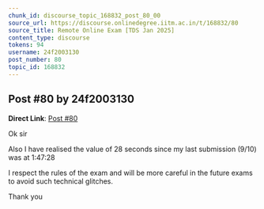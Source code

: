 ```yaml
---
chunk_id: discourse_topic_168832_post_80_00
source_url: https://discourse.onlinedegree.iitm.ac.in/t/168832/80
source_title: Remote Online Exam [TDS Jan 2025]
content_type: discourse
tokens: 94
username: 24f2003130
post_number: 80
topic_id: 168832
---
```


## Post #80 by 24f2003130

**Direct Link**: [Post #80](https://discourse.onlinedegree.iitm.ac.in/t/168832/80)

Ok sir

Also I have realised the value of 28 seconds since my last submission (9/10) was at 1:47:28

I respect the rules of the exam and will be more careful in the future exams to avoid such technical glitches.

Thank you
